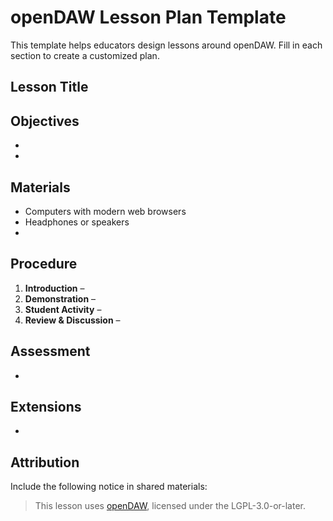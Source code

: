 # openDAW Lesson Plan Template

This template helps educators design lessons around openDAW.
Fill in each section to create a customized plan.

## Lesson Title

## Objectives

-
-

## Materials

- Computers with modern web browsers
- Headphones or speakers
-

## Procedure

1. **Introduction** –
2. **Demonstration** –
3. **Student Activity** –
4. **Review & Discussion** –

## Assessment

-

## Extensions

-

## Attribution

Include the following notice in shared materials:

> This lesson uses [openDAW](https://github.com/andremichelle/opendaw), licensed under the LGPL-3.0-or-later.
